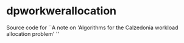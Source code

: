 # dpworkwerallocation
Source code for ``A note on 'Algorithms for the Calzedonia workload allocation problem' ''
